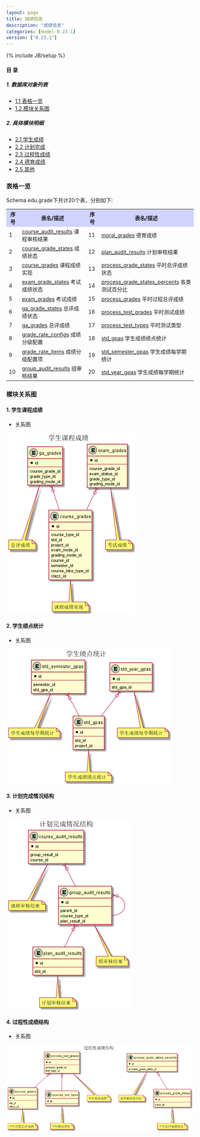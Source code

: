 ```yaml
---
layout: page
title: 成绩信息 
description: "成绩信息"
categories: [model-0.23.1]
version: ["0.23.1"]
---
```

{% include JB/setup %}

#### 目 录

##### 1. 数据库对象列表
  * [1.1 表格一览](index.html#表格一览)
  * [1.2 模块关系图](index.html#模块关系图)

##### 2. 具体模块明细
* [2.1 学生成绩](/edu/grade/course.html)
* [2.2 计划完成](/edu/grade/plan.html)
* [2.3 过程性成绩](/edu/grade/process.html)
* [2.4 德育成绩](/edu/grade/moral.html)
* [2.5 其他](/edu/grade/misc.html)

### 表格一览
Schema edu.grade下共计20个表，分别如下:

<table class="table table-bordered table-striped table-condensed">
  <tr>
    <th style="background-color:#D0D3FF">序号</th>
    <th style="background-color:#D0D3FF">表名/描述</th>
    <th style="background-color:#D0D3FF">序号</th>
    <th style="background-color:#D0D3FF">表名/描述</th>
  </tr>
  <tr>
    <td>1</td>
    <td><a href="/model/edu/grade/plan.html#表格-course_audit_results-课程审核结果">course_audit_results</a> 课程审核结果</td>
    <td>11</td>
    <td><a href="/model/edu/grade/moral.html#表格-moral_grades-德育成绩">moral_grades</a> 德育成绩</td>
  </tr>
  <tr>
    <td>2</td>
    <td><a href="/model/edu/grade/course.html#表格-course_grade_states-成绩状态">course_grade_states</a> 成绩状态</td>
    <td>12</td>
    <td><a href="/model/edu/grade/plan.html#表格-plan_audit_results-计划审核结果">plan_audit_results</a> 计划审核结果</td>
  </tr>
  <tr>
    <td>3</td>
    <td><a href="/model/edu/grade/course.html#表格-course_grades-课程成绩实现">course_grades</a> 课程成绩实现</td>
    <td>13</td>
    <td><a href="/model/edu/grade/process.html#表格-process_grade_states-平时总评成绩状态">process_grade_states</a> 平时总评成绩状态</td>
  </tr>
  <tr>
    <td>4</td>
    <td><a href="/model/edu/grade/course.html#表格-exam_grade_states-考试成绩状态">exam_grade_states</a> 考试成绩状态</td>
    <td>14</td>
    <td><a href="/model/edu/grade/process.html#表格-process_grade_states_percents-各类测试百分比">process_grade_states_percents</a> 各类测试百分比</td>
  </tr>
  <tr>
    <td>5</td>
    <td><a href="/model/edu/grade/course.html#表格-exam_grades-考试成绩">exam_grades</a> 考试成绩</td>
    <td>15</td>
    <td><a href="/model/edu/grade/process.html#表格-process_grades-平时过程总评成绩">process_grades</a> 平时过程总评成绩</td>
  </tr>
  <tr>
    <td>6</td>
    <td><a href="/model/edu/grade/course.html#表格-ga_grade_states-总评成绩状态">ga_grade_states</a> 总评成绩状态</td>
    <td>16</td>
    <td><a href="/model/edu/grade/process.html#表格-process_test_grades-平时测试成绩">process_test_grades</a> 平时测试成绩</td>
  </tr>
  <tr>
    <td>7</td>
    <td><a href="/model/edu/grade/course.html#表格-ga_grades-总评成绩">ga_grades</a> 总评成绩</td>
    <td>17</td>
    <td><a href="/model/edu/grade/process.html#表格-process_test_types-平时测试类型">process_test_types</a> 平时测试类型</td>
  </tr>
  <tr>
    <td>8</td>
    <td><a href="/model/edu/grade/misc.html#表格-grade_rate_configs-成绩分级配置">grade_rate_configs</a> 成绩分级配置</td>
    <td>18</td>
    <td><a href="/model/edu/grade/course.html#表格-std_gpas-学生成绩绩点统计">std_gpas</a> 学生成绩绩点统计</td>
  </tr>
  <tr>
    <td>9</td>
    <td><a href="/model/edu/grade/misc.html#表格-grade_rate_items-成绩分级配置项">grade_rate_items</a> 成绩分级配置项</td>
    <td>19</td>
    <td><a href="/model/edu/grade/course.html#表格-std_semester_gpas-学生成绩每学期统计">std_semester_gpas</a> 学生成绩每学期统计</td>
  </tr>
  <tr>
    <td>10</td>
    <td><a href="/model/edu/grade/plan.html#表格-group_audit_results-组审核结果">group_audit_results</a> 组审核结果</td>
    <td>20</td>
    <td><a href="/model/edu/grade/course.html#表格-std_year_gpas-学生成绩每学期统计">std_year_gpas</a> 学生成绩每学期统计</td>
  </tr>
</table>

### 模块关系图


#### 1. 学生课程成绩
  * 关系图

![学生课程成绩](images/grades.png)


#### 2. 学生绩点统计
  * 关系图

![学生绩点统计](images/gpa.png)


#### 3. 计划完成情况结构
  * 关系图

![计划完成情况结构](images/audit.png)


#### 4. 过程性成绩结构
  * 关系图

![过程性成绩结构](images/process.png)


